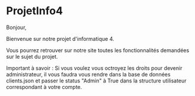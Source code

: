 # ProjetInfo4

Bonjour,

Bienvenue sur notre projet d'informatique 4.

Vous pourrez retrouver sur notre site toutes les fonctionnalités demandées sur le sujet du projet.

Important à savoir : Si vous voulez vous octroyez les droits pour devenir administrateur, il vous faudra vous rendre dans la base de données clients.json et passer le status "Admin" à True dans la structure utilisateur correspondant à votre compte.
